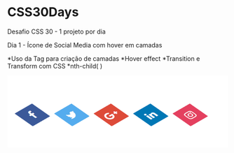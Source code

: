 # CSS30Days
Desafio CSS 30 - 1 projeto por dia

Dia 1 - Ícone de Social Media com hover em camadas

  *Uso da Tag <span> para criação de camadas
  *Hover effect
  *Transition e Transform com CSS
  *nth-child( )
  
 
 ![Day01](https://raw.githubusercontent.com/diegobaena89/CSS30Days/main/01day_CSS%203D%20Layered%20Social%20Media%20Icon%20Hover%20Effects/day01.gif)
